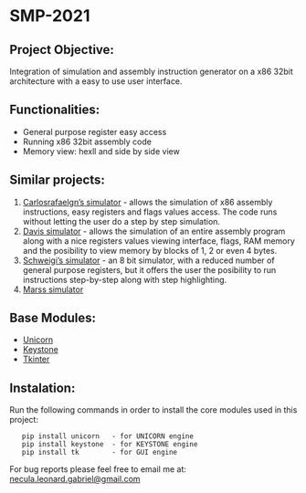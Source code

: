 # SMP-2021


## Project Objective:
Integration of simulation and assembly instruction generator on a x86 32bit architecture with a easy to use user interface.
## Functionalities:
- General purpose register easy access
- Running x86 32bit assembly code  
- Memory view: hexll and side by side view
## Similar projects:
1. [Carlosrafaelgn’s simulator](https://carlosrafaelgn.com.br/asm86/) - allows the simulation of x86 assembly instructions, easy registers and flags values access. The code runs without letting the user do a step by step simulation.
2. [Davis simulator](https://kobzol.github.io/davis/) - allows the simulation of an entire assembly program along with a nice registers values viewing interface, flags, RAM memory and the posibility to view memory by blocks of 1, 2 or even 4 bytes.
3. [Schweigi’s simulator](https://schweigi.github.io/assembler-simulator/) - an 8 bit simulator, with a reduced number of general purpose registers, but it offers the user the posibility to run instructions step-by-step along with step highlighting.
4. [Marss simulator](https://github.com/avadhpatel/marss)



## Base Modules:
- [Unicorn](https://www.unicorn-engine.org/)
- [Keystone](https://www.keystone-engine.org/)
- [Tkinter](https://docs.python.org/3/library/tkinter.html)

## Instalation:

Run the following commands in order to install the core modules used in this project: </br>
```
   pip install unicorn   - for UNICORN engine 
   pip install keystone  - for KEYSTONE engine
   pip install tk        - for GUI engine
```


For bug reports please feel free to email me at: necula.leonard.gabriel@gmail.com




